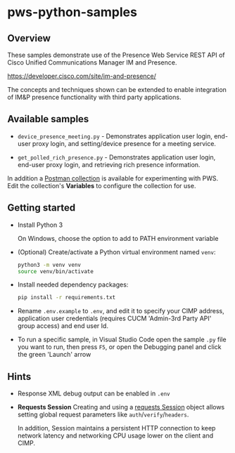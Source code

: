 # pws-python-samples

## Overview

These samples demonstrate use of the Presence Web Service REST API of Cisco Unified Communications Manager IM and Presence.

https://developer.cisco.com/site/im-and-presence/

The concepts and techniques shown can be extended to enable integration of IM&P presence functionality with third party applications.

## Available samples

* `device_presence_meeting.py` - Demonstrates application user login, end-user proxy login, and setting/device presence for a meeting service.

* `get_polled_rich_presence.py` - Demonstrates application user login, end-user proxy login, and retrieving rich presence information.

In addition a [Postman collection](https://www.postman.com/collection/) is available for experimenting with PWS.  Edit the collection's **Variables** to configure the collection for use.

## Getting started

* Install Python 3

    On Windows, choose the option to add to PATH environment variable

* (Optional) Create/activate a Python virtual environment named `venv`:

    ```bash
    python3 -m venv venv
    source venv/bin/activate
    ```

* Install needed dependency packages:

    ```bash
    pip install -r requirements.txt
    ```

* Rename `.env.example` to `.env`, and edit it to specify your CIMP address, application user credentials (requires CUCM 'Admin-3rd Party API' group access) and end user Id.

* To run a specific sample, in Visual Studio Code open the sample `.py` file you want to run, then press `F5`, or open the Debugging panel and click the green 'Launch' arrow

## Hints

* Response XML debug output can be enabled in `.env`

* **Requests Session** Creating and using a [requests Session](https://docs.python-requests.org/en/latest/user/advanced/) object allows setting global request parameters like `auth`/`verify`/`headers`.

    In addition, Session maintains a persistent HTTP connection to keep network latency and networking CPU usage lower on the client and CIMP.

